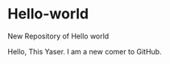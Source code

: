 # Hello-world
New Repository of Hello world

Hello, 
      This Yaser. I am a new comer to GitHub. 
